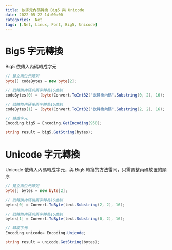 ```yaml
---
title: 依字元內碼轉換 Big5 與 Unicode
date: 2022-05-22 14:00:00
categories: .Net
tags: [.Net, Linux, Font, Big5, Unicode]
---
```


# Big5 字元轉換
Big5 依傳入內碼轉成字元

```C#
// 建立兩位元陣列
byte[] codeBytes = new byte[2];

// 欲轉換內碼前兩字轉為16進制
codeBytes[0] = (byte)Convert.ToInt32("欲轉換內碼".Substring(0, 2), 16);

// 欲轉換內碼後兩字轉為16進制
codeBytes[1] = (byte)Convert.ToInt32("欲轉換內碼".Substring(2, 2), 16);

// 轉成字元
Encoding big5 = Encoding.GetEncoding(950);

string result = big5.GetString(bytes);
```

<!--more-->

# Unicode 字元轉換
Unicode 依傳入內碼轉成字元，與 Big5 轉換的方法雷同，只需調整內碼放置的順序

```C#
// 建立兩位元陣列
byte[] bytes = new byte[2];

// 欲轉換內碼後兩字轉為16進制
bytes[0] = Convert.ToByte(text.Substring(2, 2), 16);

// 欲轉換內碼前兩字轉為16進制
bytes[1] = Convert.ToByte(text.Substring(0, 2), 16);

// 轉成字元
Encoding unicode= Encoding.Unicode;

string result = unicode.GetString(bytes);
```